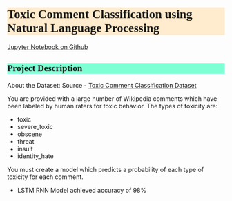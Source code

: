 <h1 style="background-color:BlanchedAlmond;font-family:Candara;">Toxic Comment Classification using Natural Language Processing</h1>

<a href="https://github.com/ace-it-n/Projects/blob/master/Multiple%20Linear%20Regression%20on%20Advertising%20Dataset/Multiple%20Linear%20Regression%20on%20Advertising%20Dataset.ipynb" target="_blank">Jupyter Notebook on Github</a>

<h2 style="background-color:Aquamarine;font-family:Candara;">Project Description</h2>

About the Dataset:
Source - [Toxic Comment Classification Dataset](https://www.kaggle.com/c/jigsaw-toxic-comment-classification-challenge/data)

You are provided with a large number of Wikipedia comments which have been labeled by human raters for toxic behavior. The types of toxicity are:

- toxic
- severe_toxic
- obscene
- threat
- insult
- identity_hate

You must create a model which predicts a probability of each type of toxicity for each comment.

- LSTM RNN Model achieved accuracy of 98%
